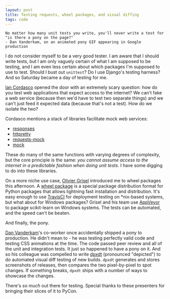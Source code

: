 ```yaml
---
layout: post
title: Testing requests, wheel packages, and visual diffing
tags: code
---
```


	No matter how many unit tests you write, you'll never write a test for "is there a pony on the page?"
	- Dan Vanderkam, on an animated pony GIF appearing in Google production

I do not consider myself to be a very good tester. I am aware that I should write tests, but I am only vaguely certain of what I am supposed to be testing, and I am even less certain about which packages I'm supposed to use to test. Should I bust out `unittest`? Do I use Django's testing harness? And so Saturday became a day of testing for me. 

[Ian Cordasco](https://github.com/sigmavirus24) opened the door with an extremely scary question: how do you test web applications that expect access to the internet? We can't fake a web service (because then we'd have to test two separate things) and we can't just feed it expected data (because that's not a test). How do we isolate the two? 

Cordasco mentions a stack of libraries facilitate mock web services:
- [responses](https://pypi.python.org/pypi/responses/0.3.0)
- [httpretty](https://pypi.python.org/pypi/httpretty)
- [requests-mock](https://pypi.python.org/pypi/requests-mock)
- [mock](https://docs.python.org/3/library/unittest.mock.html)

These do many of the same functions with varying degrees of complexity, but the core principle is the same: _you cannot assume access to the internet in a predictable fashion when doing unit tests._ I have some digging to do into these libraries.

On a more niche use case, [Olivier Grisel](https://github.com/ogrisel) introduced me to wheel packages this afternoon. A [wheel package](https://packaging.python.org/en/latest/distributing.html#wheels) is a special package distribution format for Python packages that allows lightning fast installation and distribution. It's easy enough to use [TravisCI](https://travis-ci.org/) for deployment testing on *nix-based systems, but what about for Windows packages? Grisel and his team use [AppVeyor](http://www.appveyor.com/) to package scikit-learn on Windows systems. The tests can be automated, and the speed can't be beaten.

And finally, the pony.

[Dan Vanderkam](https://github.com/danvk)'s co-worker once accidentally shipped a pony to production. He didn't mean to - he was testing perfectly valid code and testing CSS animations at the time. The code passed peer review and all of the unit and integration tests. It just so happened to have a pony on it. And so his colleague was compelled to write [dpxdt](https://github.com/bslatkin/dpxdt) (pronounced "depicted") to do automated visual diff testing of new builds. `dpxdt` generates and stores screenshots of releases, then compares the two pixel-by-pixel to spot changes. If something breaks, `dpxdt` ships with a number of ways to showcase the changes.

There's _so much_ out there for testing. Special thanks to these presenters for bringing their slices of it to PyCon. 
